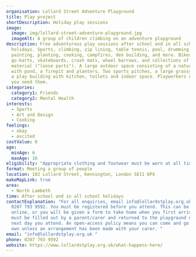 ```yaml
---
organisation: Lollard Street Adventure Playground
title: Play project
shortDescription: Holiday play sessions
image:
  image: img/lollard-street-adventure-playground.jpg
  imageAlt: A group of children climbing on an adventure playground
description: Free adventurous play sessions after school and in all school
  holidays. Sports, climbing, zip lining, table tennis, pool, drumming,
  painting, planting, cooking, campfires, den building, and more. Bikes, pedal
  go-karts, skateboards, crash mats, wheel barrows, and collections of scrap
  material ("loose parts"). A large outdoor space consisting of a nature garden
  with pond, a firepit and planters. Two sports pitches, a large grassy area and
  a play building with kitchen, toilets and indoor space. Playworkers on hand if
  you need them.
categories:
  category1: Friends
  category2: Mental Health
interests:
  - Sports
  - Art and Design
  - Cooking
feelings:
  - okay
  - excited
costValue: 0
age:
  minAge: 6
  maxAge: 16
eligibility: "Appropriate clothing and footwear must be worn at all times. "
format: Meeting a group of people
location: 102 Lollard Street, Kennington, London SE11 6PX
makeMapLink: true
area:
  - North Lambeth
time: After school and in all school holidays
contactExplanation: "For all enquiries, email info@lollardstplay.org.uk or call
  0207 793 9592. You must be registered before you attend. This can be done
  online, or you will be given a form to take home when you first arrive. This
  must be filled out by a parent/carer and returned to the playground on the
  next day you attend. An open-access policy means you can come and go on your
  own unless an arrangement has been made with your carer. "
email: "info@lollardstplay.org.uk "
phone: 0207 793 9592
website: https://www.lollardstplay.org.uk/what-happens-here/
---
```

